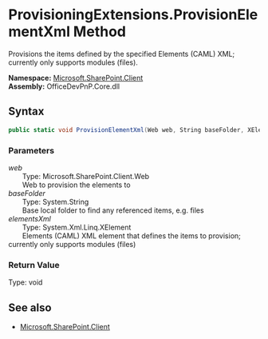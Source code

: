 # ProvisioningExtensions.ProvisionElementXml Method  
Provisions the items defined by the specified Elements (CAML) XML; currently only supports modules (files).  

**Namespace:** [Microsoft.SharePoint.Client](Microsoft.SharePoint.Client.md)  
**Assembly:** OfficeDevPnP.Core.dll  
## Syntax
```C#
public static void ProvisionElementXml(Web web, String baseFolder, XElement elementsXml)
```
### Parameters
*web*  
&emsp;&emsp;Type: Microsoft.SharePoint.Client.Web  
&emsp;&emsp;Web to provision the elements to  
*baseFolder*  
&emsp;&emsp;Type: System.String  
&emsp;&emsp;Base local folder to find any referenced items, e.g. files  
*elementsXml*  
&emsp;&emsp;Type: System.Xml.Linq.XElement  
&emsp;&emsp;Elements (CAML) XML element that defines the items to provision; currently only supports modules (files)  
### Return Value
Type: void  

## See also
- [Microsoft.SharePoint.Client](Microsoft.SharePoint.Client.md)
